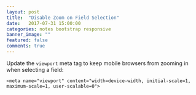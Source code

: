```yaml
---
layout: post
title:  "Disable Zoom on Field Selection"
date:   2017-07-31 15:00:00
categories: notes bootstrap responsive
banner_image: ""
featured: false
comments: true
---
```


Update the `viewport` meta tag to keep mobile browsers from zooming in when selecting a field:

`<meta name="viewport" content="width=device-width, initial-scale=1, maximum-scale=1, user-scalable=0">`
